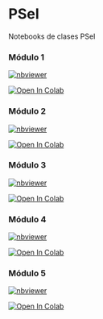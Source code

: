 # PSeI
 Notebooks de clases PSeI

### Módulo 1
[![nbviewer](https://raw.githubusercontent.com/jupyter/design/master/logos/Badges/nbviewer_badge.svg)](https://nbviewer.jupyter.org/github/tvillani22/PSeI/blob/master/TV_Modulo1.ipynb?flush_cache=true)

[![Open In Colab](https://colab.research.google.com/assets/colab-badge.svg)](https://colab.research.google.com/github/tvillani22/PSei/blob/master/TV_Modulo1.ipynb)


### Módulo 2
[![nbviewer](https://raw.githubusercontent.com/jupyter/design/master/logos/Badges/nbviewer_badge.svg)](https://nbviewer.jupyter.org/github/tvillani22/PSeI/blob/master/TV_Modulo2.ipynb?flush_cache=true)

[![Open In Colab](https://colab.research.google.com/assets/colab-badge.svg)](https://colab.research.google.com/github/tvillani22/PSei/blob/master/TV_Modulo2.ipynb)


### Módulo 3
[![nbviewer](https://raw.githubusercontent.com/jupyter/design/master/logos/Badges/nbviewer_badge.svg)](https://nbviewer.jupyter.org/github/tvillani22/PSeI/blob/master/TV_Modulo3.ipynb?flush_cache=true)

[![Open In Colab](https://colab.research.google.com/assets/colab-badge.svg)](https://colab.research.google.com/github/tvillani22/PSei/blob/master/TV_Modulo3.ipynb)


### Módulo 4
[![nbviewer](https://raw.githubusercontent.com/jupyter/design/master/logos/Badges/nbviewer_badge.svg)](https://nbviewer.jupyter.org/github/tvillani22/PSeI/blob/master/TV_Modulo4.ipynb?flush_cache=true)

[![Open In Colab](https://colab.research.google.com/assets/colab-badge.svg)](https://colab.research.google.com/github/tvillani22/PSei/blob/master/TV_Modulo4.ipynb)


### Módulo 5
[![nbviewer](https://raw.githubusercontent.com/jupyter/design/master/logos/Badges/nbviewer_badge.svg)](https://nbviewer.jupyter.org/github/tvillani22/PSeI/blob/master/TV_Modulo5.ipynb?flush_cache=true)

[![Open In Colab](https://colab.research.google.com/assets/colab-badge.svg)](https://colab.research.google.com/github/tvillani22/PSei/blob/master/TV_Modulo5.ipynb)